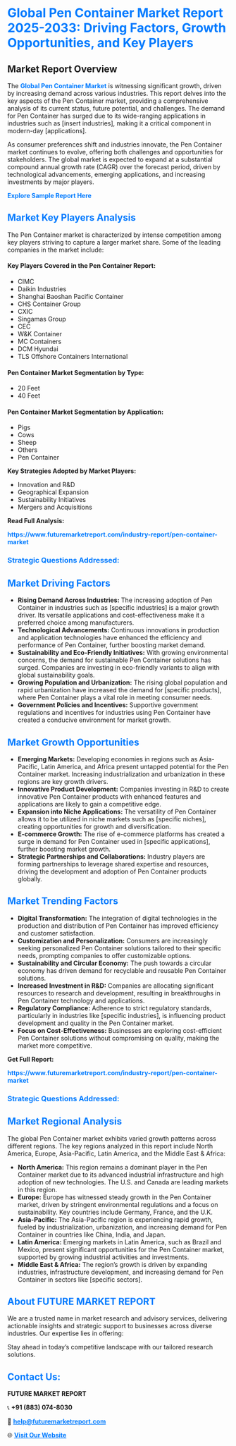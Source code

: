 <h1 style="color: #007BFF;">Global Pen Container Market Report 2025-2033: Driving Factors, Growth Opportunities, and Key Players</h1>

<section id="overview">
<h2>Market Report Overview</h2>
<p>The <a href="https://www.futuremarketreport.com/industry-report/pen-container-market" style="color: #007BFF; text-decoration: none;"><strong>Global Pen Container Market</strong></a> is witnessing significant growth, driven by increasing demand across various industries. This report delves into the key aspects of the Pen Container market, providing a comprehensive analysis of its current status, future potential, and challenges. The demand for Pen Container has surged due to its wide-ranging applications in industries such as [insert industries], making it a critical component in modern-day [applications].</p>
<p>As consumer preferences shift and industries innovate, the Pen Container market continues to evolve, offering both challenges and opportunities for stakeholders. The global market is expected to expand at a substantial compound annual growth rate (CAGR) over the forecast period, driven by technological advancements, emerging applications, and increasing investments by major players.</p>
</section>

<section id="overview">
<p><a href="https://www.futuremarketreport.com/request-sample/reportId=127846" style="color: #007BFF; text-decoration: none;"><strong>Explore Sample Report Here</strong></a></p>
</section>

<section id="key-players">
<h2 style="color: #007BFF;">Market Key Players Analysis</h2>
<p>The Pen Container market is characterized by intense competition among key players striving to capture a larger market share. Some of the leading companies in the market include:</p>
<h4>Key Players Covered in the Pen Container Report:</h4>
<ul><li>CIMC</li><li>Daikin Industries</li><li>Shanghai Baoshan Pacific Container</li><li>CHS Container Group</li><li>CXIC</li><li>Singamas Group</li><li>CEC</li><li>W&amp;K Container</li><li>MC Containers</li><li>DCM Hyundai</li><li>TLS Offshore Containers International</li></ul>
<h4>Pen Container Market Segmentation by Type:</h4>
<ul><li>20 Feet</li><li>40 Feet</li></ul>

<h4>Pen Container Market Segmentation by Application:</h4>
<ul><li>Pigs</li><li>Cows</li><li>Sheep</li><li>Others</li><li>Pen Container</li></ul>
<p><strong>Key Strategies Adopted by Market Players:</strong></p>
<ul>
<li>Innovation and R&D</li>
<li>Geographical Expansion</li>
<li>Sustainability Initiatives</li>
<li>Mergers and Acquisitions</li>
</ul>
</section>

<section>
<p><strong>Read Full Analysis: </strong></p><a href="https://www.futuremarketreport.com/industry-report/pen-container-market" style="color: #007BFF; text-decoration: none;"><strong>https://www.futuremarketreport.com/industry-report/pen-container-market</strong></a>
<h3 style="color: #007BFF;">Strategic Questions Addressed:</h3>
</section>

<section id="driving-factors">
<h2 style="color: #007BFF;">Market Driving Factors</h2>
<ul>
<li><strong>Rising Demand Across Industries:</strong> The increasing adoption of Pen Container in industries such as [specific industries] is a major growth driver. Its versatile applications and cost-effectiveness make it a preferred choice among manufacturers.</li>
<li><strong>Technological Advancements:</strong> Continuous innovations in production and application technologies have enhanced the efficiency and performance of Pen Container, further boosting market demand.</li>
<li><strong>Sustainability and Eco-Friendly Initiatives:</strong> With growing environmental concerns, the demand for sustainable Pen Container solutions has surged. Companies are investing in eco-friendly variants to align with global sustainability goals.</li>
<li><strong>Growing Population and Urbanization:</strong> The rising global population and rapid urbanization have increased the demand for [specific products], where Pen Container plays a vital role in meeting consumer needs.</li>
<li><strong>Government Policies and Incentives:</strong> Supportive government regulations and incentives for industries using Pen Container have created a conducive environment for market growth.</li>
</ul>
</section>

<section id="growth-opportunities">
<h2 style="color: #007BFF;">Market Growth Opportunities</h2>
<ul>
<li><strong>Emerging Markets:</strong> Developing economies in regions such as Asia-Pacific, Latin America, and Africa present untapped potential for the Pen Container market. Increasing industrialization and urbanization in these regions are key growth drivers.</li>
<li><strong>Innovative Product Development:</strong> Companies investing in R&D to create innovative Pen Container products with enhanced features and applications are likely to gain a competitive edge.</li>
<li><strong>Expansion into Niche Applications:</strong> The versatility of Pen Container allows it to be utilized in niche markets such as [specific niches], creating opportunities for growth and diversification.</li>
<li><strong>E-commerce Growth:</strong> The rise of e-commerce platforms has created a surge in demand for Pen Container used in [specific applications], further boosting market growth.</li>
<li><strong>Strategic Partnerships and Collaborations:</strong> Industry players are forming partnerships to leverage shared expertise and resources, driving the development and adoption of Pen Container products globally.</li>
</ul>
</section>

<section id="trending-factors">
<h2 style="color: #007BFF;">Market Trending Factors</h2>
<ul>
<li><strong>Digital Transformation:</strong> The integration of digital technologies in the production and distribution of Pen Container has improved efficiency and customer satisfaction.</li>
<li><strong>Customization and Personalization:</strong> Consumers are increasingly seeking personalized Pen Container solutions tailored to their specific needs, prompting companies to offer customizable options.</li>
<li><strong>Sustainability and Circular Economy:</strong> The push towards a circular economy has driven demand for recyclable and reusable Pen Container solutions.</li>
<li><strong>Increased Investment in R&D:</strong> Companies are allocating significant resources to research and development, resulting in breakthroughs in Pen Container technology and applications.</li>
<li><strong>Regulatory Compliance:</strong> Adherence to strict regulatory standards, particularly in industries like [specific industries], is influencing product development and quality in the Pen Container market.</li>
<li><strong>Focus on Cost-Effectiveness:</strong> Businesses are exploring cost-efficient Pen Container solutions without compromising on quality, making the market more competitive.</li>
</ul>
</section>

<section>
<p><strong>Get Full Report: </strong></p><a href="https://www.futuremarketreport.com/industry-report/pen-container-market" style="color: #007BFF; text-decoration: none;"><strong>https://www.futuremarketreport.com/industry-report/pen-container-market</strong></a>
<h3 style="color: #007BFF;">Strategic Questions Addressed:</h3>
</section>


<section id="regional-analysis">
<h2 style="color: #007BFF;">Market Regional Analysis</h2>
<p>The global Pen Container market exhibits varied growth patterns across different regions. The key regions analyzed in this report include North America, Europe, Asia-Pacific, Latin America, and the Middle East & Africa:</p>
<ul>
<li><strong>North America:</strong> This region remains a dominant player in the Pen Container market due to its advanced industrial infrastructure and high adoption of new technologies. The U.S. and Canada are leading markets in this region.</li>
<li><strong>Europe:</strong> Europe has witnessed steady growth in the Pen Container market, driven by stringent environmental regulations and a focus on sustainability. Key countries include Germany, France, and the U.K.</li>
<li><strong>Asia-Pacific:</strong> The Asia-Pacific region is experiencing rapid growth, fueled by industrialization, urbanization, and increasing demand for Pen Container in countries like China, India, and Japan.</li>
<li><strong>Latin America:</strong> Emerging markets in Latin America, such as Brazil and Mexico, present significant opportunities for the Pen Container market, supported by growing industrial activities and investments.</li>
<li><strong>Middle East & Africa:</strong> The region’s growth is driven by expanding industries, infrastructure development, and increasing demand for Pen Container in sectors like [specific sectors].</li>
</ul>
</section>

<footer>
<h2 style="color: #007BFF;">About FUTURE MARKET REPORT</h2>
<p>We are a trusted name in market research and advisory services, delivering actionable insights and strategic support to businesses across diverse industries. Our expertise lies in offering:</p>

<p>Stay ahead in today’s competitive landscape with our tailored research solutions.</p>

<h2 style="color: #007BFF;">Contact Us:</h2>
<p><strong>FUTURE MARKET REPORT</strong></p>
<p>📞 <strong>+91 (883) 074-8030</strong></p>
<p>📧 <strong><a href="mailto:help@futuremarketreport.com" style="color: #007BFF;">help@futuremarketreport.com</a></strong></p>
<p>🌐 <strong><a href="https://www.futuremarketreport.com/" style="color: #007BFF;">Visit Our Website</a></strong></p>
</footer>